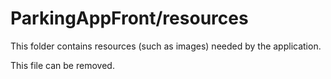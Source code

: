 # ParkingAppFront/resources

This folder contains resources (such as images) needed by the application. 

This file can be removed.
